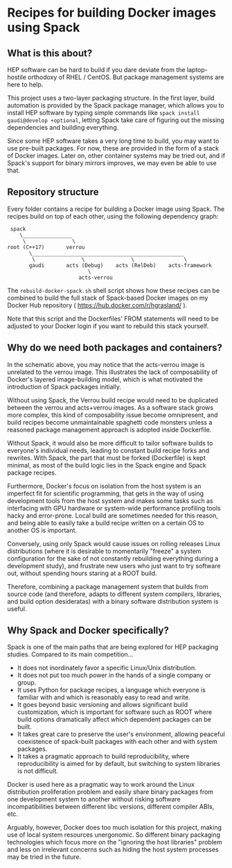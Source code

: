 # Recipes for building Docker images using Spack

## What is this about?

HEP software can be hard to build if you dare deviate from the laptop-hostile
orthodoxy of RHEL / CentOS. But package management systems are here to help.

This project uses a two-layer packaging structure. In the first layer, build
automation is provided by the Spack package manager, which allows you to install
HEP software by typing simple commands like
`spack install gaudi@develop +optional`, letting Spack take care of figuring out
the missing dependencies and building everything.

Since some HEP software takes a very long time to build, you may want to use
pre-built packages. For now, these are provided in the form of a stack of Docker
images. Later on, other container systems may be tried out, and if Spack's
support for binary mirrors improves, we may even be able to use that.

## Repository structure 

Every folder contains a recipe for building a Docker image using Spack. The
recipes build on top of each other, using the following dependency graph:

     spack
        \________________
         \               \
    root (C++17)       verrou
           \_________________________________________________
            \               \               \                \
           gaudi       acts (Debug)    acts (RelDeb)    acts-framework
                              \
                           acts-verrou

The `rebuild-docker-spack.sh` shell script shows how these recipes can be
combined to build the full stack of Spack-based Docker images on my Docker
Hub repository ( https://hub.docker.com/r/hgrasland/ ).

Note that this script and the Dockerfiles' FROM statements will need to be
adjusted to your Docker login if you want to rebuild this stack yourself.

## Why do we need both packages and containers?

In the schematic above, you may notice that the acts-verrou image is unrelated
to the verrou image. This illustrates the lack of composability of Docker's
layered image-building model, which is what motivated the introduction of
Spack packages initially.

Without using Spack, the Verrou build recipe would need to be duplicated between
the verrou and acts+verrou images. As a software stack grows more complex, this
kind of composability issue become omnipresent, and build recipes become
unmaintainable spaghetti code monsters unless a reasoned package management
approach is adopted inside Dockerfile.

Without Spack, it would also be more difficult to tailor software builds to
everyone's individual needs, leading to constant build recipe forks and
rewrites. With Spack, the part that must be forked (Dockerfile) is kept minimal,
as most of the build logic lies in the Spack engine and Spack package recipes.

Furthermore, Docker's focus on isolation from the host system is an imperfect
fit for scientific programming, that gets in the way of using development tools
from the host system and makes some tasks such as interfacing with GPU hardware
or system-wide performance profiling tools hacky and error-prone. Local build
are sometimes needed for this reason, and being able to easily take a build
recipe written on a certain OS to another OS is important.

Conversely, using only Spack would cause issues on rolling releases Linux
distributions (where it is desirable to momentarily "freeze" a system
configuration for the sake of not constantly rebuilding everything during a
development study), and frustrate new users who just want to try software out,
without spending hours staring at a ROOT build.

Therefore, combining a package management system that builds from source code
(and therefore, adapts to different system compilers, libraries, and build
option desideratas) with a binary software distribution system is useful.

## Why Spack and Docker specifically?

Spack is one of the main paths that are being explored for HEP packaging
studies. Compared to its main competition...

- It does not inordinately favor a specific Linux/Unix distribution.
- It does not put too much power in the hands of a single company or group.
- It uses Python for package recipes, a language which everyone is familiar
  with and which is reasonably easy to read and write.
- It goes beyond basic versioning and allows significant build customization,
  which is important for software such as ROOT where build options dramatically
  affect which dependent packages can be built.
- It takes great care to preserve the user's environment, allowing peaceful
  coexistence of spack-built packages with each other and with system packages.
- It takes a pragmatic approach to build reproducibility, where reproducibility
  is aimed for by default, but switching to system libraries is not difficult.

Docker is used here as a pragmatic way to work around the Linux distribution
proliferation problem and easily share binary packages from one development
system to another without risking software incompatibilities between different
libc versions, different compiler ABIs, etc.

Arguably, however, Docker does too much isolation for this project, making
use of local system resources unergonomic. So different binary packaging
technologies which focus more on the "ignoring the host libraries" problem and
less on irrelevant concerns such as hiding the host system processes may be
tried in the future.
